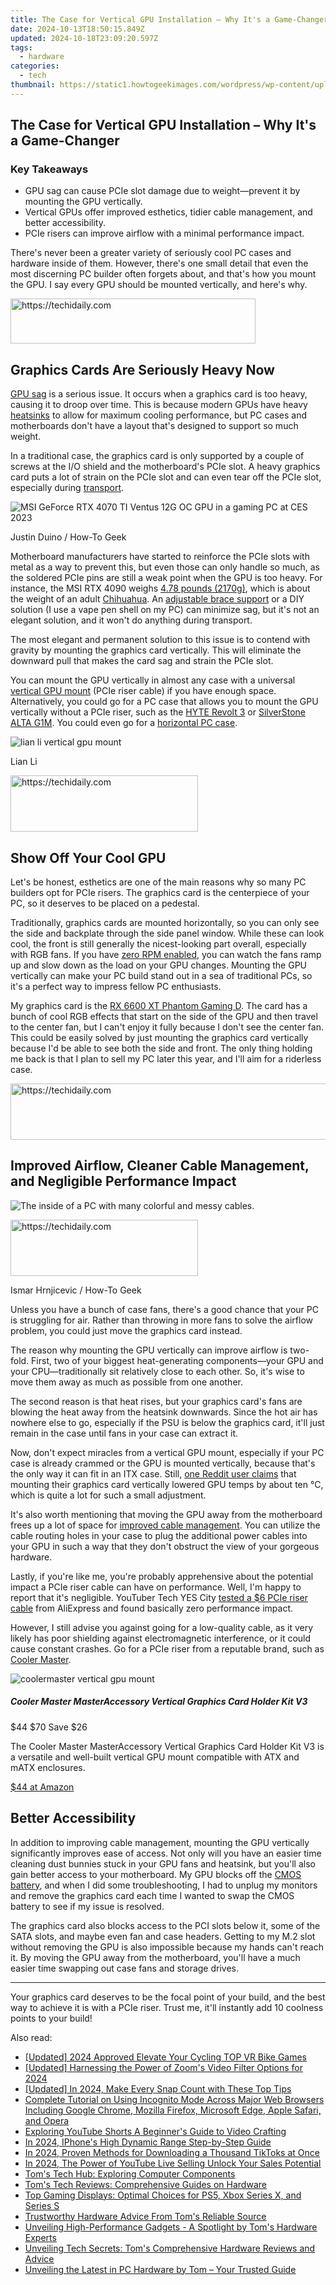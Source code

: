 ```yaml
---
title: The Case for Vertical GPU Installation – Why It's a Game-Changer
date: 2024-10-13T18:50:15.849Z
updated: 2024-10-18T23:09:20.597Z
tags:
  - hardware
categories:
  - tech
thumbnail: https://static1.howtogeekimages.com/wordpress/wp-content/uploads/2024/07/the-inside-of-a-pc-case-with-the-gpu-highlighted-vertically.jpg
---
```


## The Case for Vertical GPU Installation – Why It's a Game-Changer

### Key Takeaways

* GPU sag can cause PCIe slot damage due to weight—prevent it by mounting the GPU vertically.
* Vertical GPUs offer improved esthetics, tidier cable management, and better accessibility.
* PCIe risers can improve airflow with a minimal performance impact.

 There's never been a greater variety of seriously cool PC cases and hardware inside of them. However, there's one small detail that even the most discerning PC builder often forgets about, and that's how you mount the GPU. I say every GPU should be mounted vertically, and here's why.

<!-- affiliate ads begin -->
<a href="https://aligracehair.sjv.io/c/5597632/2135417/19272" target="_top" id="2135417">
  <img src="//a.impactradius-go.com/display-ad/19272-2135417" border="0" alt="https://techidaily.com" width="392" height="72"/>
</a>
<img height="0" width="0" src="https://aligracehair.sjv.io/i/5597632/2135417/19272" style="position:absolute;visibility:hidden;" border="0" />
<!-- affiliate ads end -->

##  Graphics Cards Are Seriously Heavy Now

[GPU sag](https://common-error.techidaily.com/how-incompatible-drivers-can-compromise-the-integrity-of-your-ftdi-synchronous-data-transmission/) is a serious issue. It occurs when a graphics card is too heavy, causing it to droop over time. This is because modern GPUs have heavy [heatsinks](https://fox-helps.techidaily.com/2024-approved-crafting-a-resume-that-shines-in-design-industry/) to allow for maximum cooling performance, but PC cases and motherboards don't have a layout that's designed to support so much weight.

 In a traditional case, the graphics card is only supported by a couple of screws at the I/O shield and the motherboard's PCIe slot. A heavy graphics card puts a lot of strain on the PCIe slot and can even tear off the PCIe slot, especially during [transport](https://ios-pokemon-go.techidaily.com/in-2024-top-15-augmented-reality-games-like-pokemon-go-to-play-on-apple-iphone-15-pro-max-drfone-by-drfone-virtual-ios/).

![MSI GeForce RTX 4070 TI Ventus 12G OC GPU in a gaming PC at CES 2023](https://static1.howtogeekimages.com/wordpress/wp-content/uploads/2021/10/52606768067_780683106a_k.jpg) 

Justin Duino / How-To Geek

 Motherboard manufacturers have started to reinforce the PCIe slots with metal as a way to prevent this, but even those can only handle so much, as the soldered PCIe pins are still a weak point when the GPU is too heavy. For instance, the MSI RTX 4090 weighs [4.78 pounds (2170g)](https://www.msi.com/Graphics-Card/GeForce-RTX-4090-GAMING-X-TRIO-24G/Specification), which is about the weight of an adult [Chihuahua](https://www.11pets.com/en/news/chihuahua-weight-chart). An [adjustable brace support](https://www.amazon.com/Graphics-Brace-Support-Holder-Bracket/dp/B09FPJL1KY?tag=hotoge-20&ascsubtag=UUhtgUeUpU2004142&asc%5Frefurl=https%3A%2F%2Fwww.howtogeek.com%2Fevery-gpu-should-be-mounted-vertically-change-my-mind%2F&asc%5Fcampaign=Evergreen) or a DIY solution (I use a vape pen shell on my PC) can minimize sag, but it's not an elegant solution, and it won't do anything during transport.

 The most elegant and permanent solution to this issue is to contend with gravity by mounting the graphics card vertically. This will eliminate the downward pull that makes the card sag and strain the PCIe slot.

 You can mount the GPU vertically in almost any case with a universal [vertical GPU mount](https://win11.techidaily.com/6-ways-to-fix-the-windows-11-mail-app-when-it-shows-html-code-for-emails/) (PCIe riser cable) if you have enough space. Alternatively, you could go for a PC case that allows you to mount the GPU vertically without a PCIe riser, such as the [HYTE Revolt 3](https://www.amazon.com/HYTE-Revolt-Factor-Premium-Computer/dp/B09HZJHS9C?tag=hotoge-20&ascsubtag=UUhtgUeUpU2004142&asc%5Frefurl=https%3A%2F%2Fwww.howtogeek.com%2Fevery-gpu-should-be-mounted-vertically-change-my-mind%2F&asc%5Fcampaign=Evergreen) or [SilverStone ALTA G1M](https://www.amazon.com/SilverStone-Technology-Micro-ATX-Super-SST-ALG1MB/dp/B09GVS5LBD?tag=hotoge-20&ascsubtag=UUhtgUeUpU2004142&asc%5Frefurl=https%3A%2F%2Fwww.howtogeek.com%2Fevery-gpu-should-be-mounted-vertically-change-my-mind%2F&asc%5Fcampaign=Evergreen). You could even go for a [horizontal PC case](https://instagram-video-recordings.techidaily.com/in-2024-mastering-image-borders-in-instagram-photography/).

![lian li vertical gpu mount](https://static1.howtogeekimages.com/wordpress/wp-content/uploads/2023/11/lian-li-vertical-gpu-mount.jpg) 

Lian Li

<!-- affiliate ads begin -->
<a href="https://wigfever.sjv.io/c/5597632/2005184/22899" target="_top" id="2005184">
  <img src="//a.impactradius-go.com/display-ad/22899-2005184" border="0" alt="https://techidaily.com" width="300" height="90"/>
</a>
<img height="0" width="0" src="https://wigfever.sjv.io/i/5597632/2005184/22899" style="position:absolute;visibility:hidden;" border="0" />
<!-- affiliate ads end -->

##  Show Off Your Cool GPU

 Let's be honest, esthetics are one of the main reasons why so many PC builders opt for PCIe risers. The graphics card is the centerpiece of your PC, so it deserves to be placed on a pedestal.

 Traditionally, graphics cards are mounted horizontally, so you can only see the side and backplate through the side panel window. While these can look cool, the front is still generally the nicest-looking part overall, especially with RGB fans. If you have [zero RPM enabled](https://www.ryans.com/glossary/zero-rpm-fan-mode), you can watch the fans ramp up and slow down as the load on your GPU changes. Mounting the GPU vertically can make your PC build stand out in a sea of traditional PCs, so it's a perfect way to impress fellow PC enthusiasts.

 My graphics card is the [RX 6600 XT Phantom Gaming D](https://pg.asrock.com/Graphics-Card/AMD/Radeon%20RX%206600%20XT%20Phantom%20Gaming%20D%208GB%20OC/index.asp). The card has a bunch of cool RGB effects that start on the side of the GPU and then travel to the center fan, but I can't enjoy it fully because I don't see the center fan. This could be easily solved by just mounting the graphics card vertically because I'd be able to see both the side and front. The only thing holding me back is that I plan to sell my PC later this year, and I'll aim for a riderless case.

<!-- affiliate ads begin -->
<a href="https://appsumo.8odi.net/c/5597632/2118306/7443" target="_top" id="2118306">
  <img src="//a.impactradius-go.com/display-ad/7443-2118306" border="0" alt="https://techidaily.com" width="728" height="90"/>
</a>
<img height="0" width="0" src="https://appsumo.8odi.net/i/5597632/2118306/7443" style="position:absolute;visibility:hidden;" border="0" />
<!-- affiliate ads end -->

##  Improved Airflow, Cleaner Cable Management, and Negligible Performance Impact

![The inside of a PC with many colorful and messy cables.](https://static1.howtogeekimages.com/wordpress/wp-content/uploads/2024/05/rsz_img20240515181510.jpg) 

<!-- affiliate ads begin -->
<a href="https://malaysia-healthcare-travel-council.pxf.io/c/5597632/1557746/17382" target="_top" id="1557746">
  <img src="//a.impactradius-go.com/display-ad/17382-1557746" border="0" alt="https://techidaily.com" width="300" height="90"/>
</a>
<img height="0" width="0" src="https://malaysia-healthcare-travel-council.pxf.io/i/5597632/1557746/17382" style="position:absolute;visibility:hidden;" border="0" />
<!-- affiliate ads end -->

Ismar Hrnjicevic / How-To Geek

 Unless you have a bunch of case fans, there's a good chance that your PC is struggling for air. Rather than throwing in more fans to solve the airflow problem, you could just move the graphics card instead.

 The reason why mounting the GPU vertically can improve airflow is two-fold. First, two of your biggest heat-generating components—your GPU and your CPU—traditionally sit relatively close to each other. So, it's wise to move them away as much as possible from one another.

 The second reason is that heat rises, but your graphics card's fans are blowing the heat away from the heatsink downwards. Since the hot air has nowhere else to go, especially if the PSU is below the graphics card, it'll just remain in the case until fans in your case can extract it.

 Now, don't expect miracles from a vertical GPU mount, especially if your PC case is already crammed or the GPU is mounted vertically, because that's the only way it can fit in an ITX case. Still, [one Reddit user claims](http://www.reddit.com/r/lianli/comments/p7531v/vertical%5Fgpu%5Fbracket%5Finstalled%5Fgpu%5Ftemps%5Fdown/) that mounting their graphics card vertically lowered GPU temps by about ten °C, which is quite a lot for such a small adjustment.

 It's also worth mentioning that moving the GPU away from the motherboard frees up a lot of space for [improved cable management](https://driver-install.techidaily.com/obtain-mtk-usb-drivers-for-winxp1110/). You can utilize the cable routing holes in your case to plug the additional power cables into your GPU in such a way that they don't obstruct the view of your gorgeous hardware.

 Lastly, if you're like me, you're probably apprehensive about the potential impact a PCIe riser cable can have on performance. Well, I'm happy to report that it's negligible. YouTuber Tech YES City [tested a $6 PCIe riser cable](https://www.youtube.com/watch?v=dywaRvJVbw0) from AliExpress and found basically zero performance impact.

 However, I still advise you against going for a low-quality cable, as it very likely has poor shielding against electromagnetic interference, or it could cause constant crashes. Go for a PCIe riser from a reputable brand, such as [Cooler Master](https://www.amazon.com/Cooler-Master-MasterAccessory-Vertical-Graphics/dp/B0B72D88KL/?tag=hotoge-20&ascsubtag=UUhtgUeUpU2004142&asc%5Frefurl=https%3A%2F%2Fwww.howtogeek.com%2Fevery-gpu-should-be-mounted-vertically-change-my-mind%2F&asc%5Fcampaign=Evergreen).

![coolermaster vertical gpu mount](https://static1.howtogeekimages.com/wordpress/wp-content/uploads/2023/11/coolermaster-vertical-gpu-mount.png) 

#####  Cooler Master MasterAccessory Vertical Graphics Card Holder Kit V3

$44 $70 Save $26 

The Cooler Master MasterAccessory Vertical Graphics Card Holder Kit V3 is a versatile and well-built vertical GPU mount compatible with ATX and mATX enclosures.

[$44 at Amazon](https://www.amazon.com/Cooler-Master-MasterAccessory-Vertical-Graphics/dp/B0B72D88KL/?tag=hotoge-20&ascsubtag=UUhtgUeUpU2004142&asc%5Frefurl=https%3A%2F%2Fwww.howtogeek.com%2Fevery-gpu-should-be-mounted-vertically-change-my-mind%2F&asc%5Fcampaign=Evergreen) 

##  Better Accessibility

 In addition to improving cable management, mounting the GPU vertically significantly improves ease of access. Not only will you have an easier time cleaning dust bunnies stuck in your GPU fans and heatsink, but you'll also gain better access to your motherboard. My GPU blocks off the [CMOS battery](https://android-pokemon-go.techidaily.com/how-to-get-and-use-pokemon-go-promo-codes-on-tecno-pop-7-pro-drfone-by-drfone-virtual-android/), and when I did some troubleshooting, I had to unplug my monitors and remove the graphics card each time I wanted to swap the CMOS battery to see if my issue is resolved.

 The graphics card also blocks access to the PCI slots below it, some of the SATA slots, and maybe even fan and case headers. Getting to my M.2 slot without removing the GPU is also impossible because my hands can't reach it. By moving the GPU away from the motherboard, you'll have a much easier time swapping out case fans and storage drives.

---

 Your graphics card deserves to be the focal point of your build, and the best way to achieve it is with a PCIe riser. Trust me, it'll instantly add 10 coolness points to your build!

<ins class="adsbygoogle"
     style="display:block"
     data-ad-format="autorelaxed"
     data-ad-client="ca-pub-7571918770474297"
     data-ad-slot="1223367746"></ins>

<ins class="adsbygoogle"
     style="display:block"
     data-ad-client="ca-pub-7571918770474297"
     data-ad-slot="8358498916"
     data-ad-format="auto"
     data-full-width-responsive="true"></ins>

<span class="atpl-alsoreadstyle">Also read:</span>
<div><ul>
<li><a href="https://article-files.techidaily.com/updated-2024-approved-elevate-your-cycling-top-vr-bike-games/"><u>[Updated] 2024 Approved Elevate Your Cycling TOP VR Bike Games</u></a></li>
<li><a href="https://screen-video-capture.techidaily.com/updated-harnessing-the-power-of-zooms-video-filter-options-for-2024/"><u>[Updated] Harnessing the Power of Zoom's Video Filter Options for 2024</u></a></li>
<li><a href="https://snapchat-videos.techidaily.com/updated-in-2024-make-every-snap-count-with-these-top-tips/"><u>[Updated] In 2024, Make Every Snap Count with These Top Tips</u></a></li>
<li><a href="https://tech-renaissance.techidaily.com/complete-tutorial-on-using-incognito-mode-across-major-web-browsers-including-google-chrome-mozilla-firefox-microsoft-edge-apple-safari-and-opera/"><u>Complete Tutorial on Using Incognito Mode Across Major Web Browsers Including Google Chrome, Mozilla Firefox, Microsoft Edge, Apple Safari, and Opera</u></a></li>
<li><a href="https://youtube-data.techidaily.com/ring-youtube-shorts-a-beginners-guide-to-video-crafting/"><u>Exploring YouTube Shorts A Beginner's Guide to Video Crafting</u></a></li>
<li><a href="https://extra-skills.techidaily.com/in-2024-iphones-high-dynamic-range-step-by-step-guide/"><u>In 2024, IPhone's High Dynamic Range Step-by-Step Guide</u></a></li>
<li><a href="https://extra-guidance.techidaily.com/in-2024-proven-methods-for-downloading-a-thousand-tiktoks-at-once/"><u>In 2024, Proven Methods for Downloading a Thousand TikToks at Once</u></a></li>
<li><a href="https://ai-live-streaming.techidaily.com/in-2024-the-power-of-youtube-live-selling-unlock-your-sales-potential/"><u>In 2024, The Power of YouTube Live Selling Unlock Your Sales Potential</u></a></li>
<li><a href="https://hardware-help.techidaily.com/toms-tech-hub-exploring-computer-components/"><u>Tom's Tech Hub: Exploring Computer Components</u></a></li>
<li><a href="https://hardware-help.techidaily.com/toms-tech-reviews-comprehensive-guides-on-hardware/"><u>Tom's Tech Reviews: Comprehensive Guides on Hardware</u></a></li>
<li><a href="https://hardware-help.techidaily.com/top-gaming-displays-optimal-choices-for-ps5-xbox-series-x-and-series-s/"><u>Top Gaming Displays: Optimal Choices for PS5, Xbox Series X, and Series S</u></a></li>
<li><a href="https://hardware-help.techidaily.com/trustworthy-hardware-advice-from-toms-reliable-source/"><u>Trustworthy Hardware Advice From Tom's Reliable Source</u></a></li>
<li><a href="https://hardware-help.techidaily.com/unveiling-high-performance-gadgets-a-spotlight-by-toms-hardware-experts/"><u>Unveiling High-Performance Gadgets - A Spotlight by Tom's Hardware Experts</u></a></li>
<li><a href="https://hardware-help.techidaily.com/unveiling-tech-secrets-toms-comprehensive-hardware-reviews-and-advice/"><u>Unveiling Tech Secrets: Tom's Comprehensive Hardware Reviews and Advice</u></a></li>
<li><a href="https://hardware-help.techidaily.com/unveiling-the-latest-in-pc-hardware-by-tom-your-trusted-guide/"><u>Unveiling the Latest in PC Hardware by Tom – Your Trusted Guide</u></a></li>
</ul></div>

